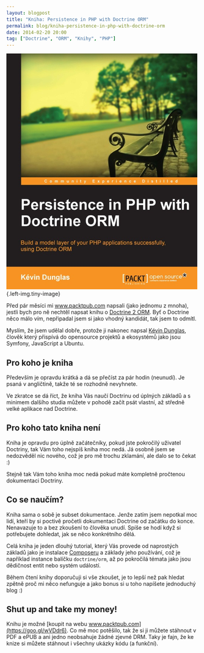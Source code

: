 ```yaml
---
layout: blogpost
title: "Kniha: Persistence in PHP with Doctrine ORM"
permalink: blog/kniha-persistence-in-php-with-doctrine-orm
date: 2014-02-20 20:00
tag: ["Doctrine", "ORM", "Knihy", "PHP"]
---
```


![book-doctrine-orm](/content/book-doctrine-orm.jpg){.left-img.tiny-image}

Před pár měsíci mi www.packtpub.com napsali (jako jednomu z mnoha), jestli bych pro ně nechtěl napsat knihu o [Doctrine 2 ORM](https://www.doctrine-project.org/projects/orm.html).
Byť o Doctrine něco málo vím, nepřipadal jsem si jako vhodný kandidát, tak jsem to odmítl.

Myslím, že jsem udělal dobře, protože ji nakonec napsal [Kévin Dunglas](https://dunglas.fr/),
člověk který přispívá do opensource projektů a ekosystémů jako jsou Symfony, JavaScript a Ubuntu.



## Pro koho je kniha

Především je opravdu krátká a dá se přečíst za pár hodin (neunudí).
Je psaná v angličtině, takže té se rozhodně nevyhnete.

Ve zkratce se dá říct, že kniha Vás naučí Doctrinu od úplných základů
a s minimem dalšího studia můžete v pohodě začít psát vlastní, až středně velké aplikace nad Doctrine.



## Pro koho tato kniha není

Kniha je opravdu pro úplně začátečníky, pokud jste pokročilý uživatel Doctriny, tak Vám toho nejspíš kniha moc nedá.
Já osobně jsem se nedozvěděl nic nového, což je pro mě trochu zklamání, ale dalo se to čekat :)

Stejně tak Vám toho kniha moc nedá pokud máte kompletně pročtenou dokumentaci Doctriny.



## Co se naučím?

Kniha sama o sobě je subset dokumentace. Jenže zatím jsem nepotkal moc lidí,
kteří by si poctivě pročetli dokumentaci Doctrine od začátku do konce.
Nenavazuje to a bez zkoušení to člověka unudí.
Spíše se hodí když si potřebujete dohledat, jak se něco konkrétního dělá.

Celá kniha je jeden dlouhý tutorial, který Vás provede od naprostých základů jako je instalace [Composeru](https://getcomposer.org/doc/00-intro.md)
a základy jeho používání, což je například instance balíčku `doctrine/orm`, až po pokročilá témata jako jsou dědičnost entit nebo systém událostí.

Během čtení knihy doporučuji si vše zkoušet, je to lepší než pak hledat zpětně proč mi něco nefunguje 
a jako bonus si u toho napíšete jednoduchý blog :)



## Shut up and take my money!

Knihu je možné [koupit na webu www.packtpub.com](https://goo.gl/wVDdr6).
Co mě moc potěšilo, tak že si ji můžete stáhnout v PDF a ePUB a ani jedno neobsahuje žádné zjevné DRM.
Taky je fajn, že ke knize si můžete stáhnout i všechny ukázky kódu (a funkční).
